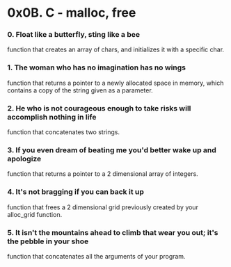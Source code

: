 # 0x0B. C - malloc, free

### 0. Float like a butterfly, sting like a bee
function that creates an array of chars, and initializes it with a specific char.
### 1. The woman who has no imagination has no wings
function that returns a pointer to a newly allocated space in memory, which contains a copy of the string given as a parameter.
### 2. He who is not courageous enough to take risks will accomplish nothing in life 
function that concatenates two strings.
### 3. If you even dream of beating me you'd better wake up and apologize
function that returns a pointer to a 2 dimensional array of integers.
### 4. It's not bragging if you can back it up 
function that frees a 2 dimensional grid previously created by your alloc_grid function.
### 5. It isn't the mountains ahead to climb that wear you out; it's the pebble in your shoe
function that concatenates all the arguments of your program.
